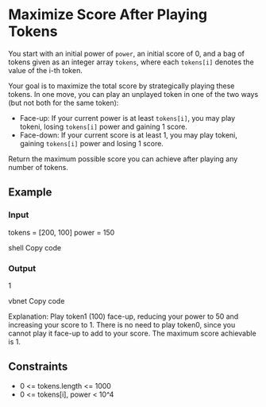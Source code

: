 # Maximize Score After Playing Tokens

You start with an initial power of `power`, an initial score of 0, and a bag of tokens given as an integer array `tokens`, where each `tokens[i]` denotes the value of the i-th token.

Your goal is to maximize the total score by strategically playing these tokens. In one move, you can play an unplayed token in one of the two ways (but not both for the same token):

- Face-up: If your current power is at least `tokens[i]`, you may play tokeni, losing `tokens[i]` power and gaining 1 score.
- Face-down: If your current score is at least 1, you may play tokeni, gaining `tokens[i]` power and losing 1 score.

Return the maximum possible score you can achieve after playing any number of tokens.

## Example

### Input
tokens = [200, 100]
power = 150

shell
Copy code

### Output
1

vbnet
Copy code

Explanation: Play token1 (100) face-up, reducing your power to 50 and increasing your score to 1. There is no need to play token0, since you cannot play it face-up to add to your score. The maximum score achievable is 1.

## Constraints

- 0 <= tokens.length <= 1000
- 0 <= tokens[i], power < 10^4
